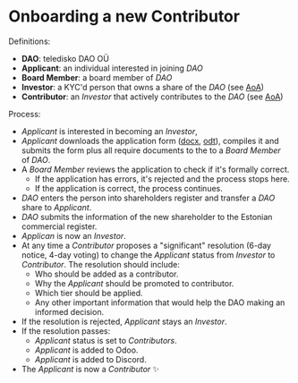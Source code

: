 # Onboarding a new Contributor

Definitions:

- **DAO**: teledisko DAO OÜ
- **Applicant**: an individual interested in joining *DAO*
- **Board Member**: a board member of *DAO*
- **Investor**: a KYC'd person that owns a share of the *DAO* (see [AoA](../../AoA.md))
- **Contributor**: an *Investor* that actively contributes to the *DAO* (see [AoA](../../AoA.md))


Process:

- *Applicant* is interested in becoming an *Investor*,
- *Applicant* downloads the application form ([docx](./application.docx), [odt](./application.odt)), compiles it and submits the form plus all require documents to the to a *Board Member* of *DAO*.
- A *Board Member* reviews the application to check if it's formally correct.
  - If the application has errors, it's rejected and the process stops here.
  - If the application is correct, the process continues.
- *DAO* enters the person into shareholders register and transfer a *DAO* share to *Applicant*.
- *DAO* submits the information of the new shareholder to the Estonian commercial register.
- *Applican* is now an *Investor*.
- At any time a *Contributor* proposes a "significant" resolution (6-day notice, 4-day voting) to change the *Applicant* status from *Investor* to *Contributor*. The resolution should include:
  - Who should be added as a contributor.
  - Why the *Applicant* should be promoted to contributor.
  - Which tier should be applied.
  - Any other important information that would help the DAO making an informed decision.
- If the resolution is rejected, *Applicant* stays an *Investor*.
- If the resolution passes:
  - *Applicant* status is set to *Contributors*.
  - *Applicant* is added to Odoo.
  - *Applicant* is added to Discord.
- The *Applicant* is now a *Contributor* ✨